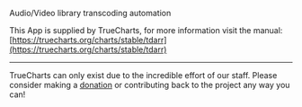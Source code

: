 Audio/Video library transcoding automation

This App is supplied by TrueCharts, for more information visit the manual: [https://truecharts.org/charts/stable/tdarr](https://truecharts.org/charts/stable/tdarr)

---

TrueCharts can only exist due to the incredible effort of our staff.
Please consider making a [donation](https://truecharts.org/sponsor) or contributing back to the project any way you can!
